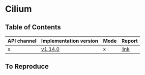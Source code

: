 # Cilium

## Table of Contents

|API channel|Implementation version|Mode|Report|
|-----------|----------------------|----|------|
|x|[v1.14.0](https://github.com/cilium/cilium/releases/tag/v1.14.0)|x|[link](./v1.14.0-report.yaml)|

## To Reproduce
